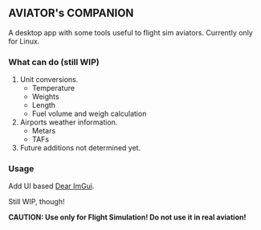 ## AVIATOR's COMPANION

A desktop app with some tools useful to flight sim aviators. Currently only for Linux.

### What can do (still WIP)
1. Unit conversions.
    * Temperature
    * Weights
    * Length
    * Fuel volume and weigh calculation
2. Airports weather information.
    * Metars
    * TAFs
3. Future additions not determined yet.

### Usage

Add UI based  [Dear ImGui](https://github.com/ocornut/imgui).

Still WIP, though!

[//]: # (To run it from root folder, open it in terminal and run:)

[//]: # ()
[//]: # (```)

[//]: # ($ ./bin/aviators_companion`)

[//]: # (```)

[//]: # (or)

[//]: # ()
[//]: # (```)

[//]: # ($ cd bin && ./aviators_companion)

[//]: # (```)

[//]: # ()
[//]: # ()
[//]: # (To build the app, run:)

[//]: # ()
[//]: # (```)

[//]: # ($ cmake CmakeLists.txt )

[//]: # ($ make)

[//]: # (```)

**CAUTION: Use only for Flight Simulation! Do not use it in real aviation!**


